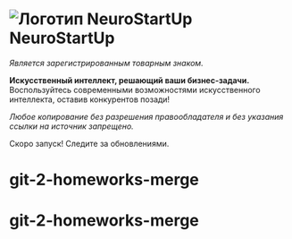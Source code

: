 # ![Логотип NeuroStartUp](img/NeuroStartUpIcon.png) NeuroStartUp

_Является зарегистрированным товарным знаком._

**Искусственный интеллект, решающий ваши бизнес-задачи.** Воспользуйтесь современными возможностями искусственного интеллекта, оставив конкурентов позади!

_Любое копирование без разрешения правообладателя и без указания ссылки на источник запрещено._

Скоро запуск! Следите за обновлениями.
# git-2-homeworks-merge
# git-2-homeworks-merge
